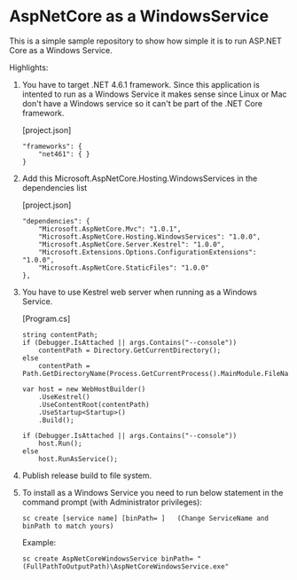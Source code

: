 # AspNetCore as a WindowsService

This is a simple sample repository to show how simple it is to run ASP.NET Core as a Windows Service.

Highlights:

1) You have to target .NET 4.6.1 framework. Since this application is intented to run as a Windows Service it makes sense since Linux or Mac don't have a Windows service so it can't be part of the .NET Core framework.

    [project.json]
    ```
    "frameworks": {
        "net461": { }
    }
    ```
2) Add this Microsoft.AspNetCore.Hosting.WindowsServices in the dependencies list

    [project.json]
    ```
    "dependencies": {
        "Microsoft.AspNetCore.Mvc": "1.0.1",
        "Microsoft.AspNetCore.Hosting.WindowsServices": "1.0.0",
        "Microsoft.AspNetCore.Server.Kestrel": "1.0.0",
        "Microsoft.Extensions.Options.ConfigurationExtensions": "1.0.0",
        "Microsoft.AspNetCore.StaticFiles": "1.0.0"
    },
    ```
    
     
3) You have to use Kestrel web server when running as a Windows Service.

    [Program.cs]
    ```
    string contentPath;
    if (Debugger.IsAttached || args.Contains("--console"))
        contentPath = Directory.GetCurrentDirectory();
    else
        contentPath = Path.GetDirectoryName(Process.GetCurrentProcess().MainModule.FileName);

    var host = new WebHostBuilder()
        .UseKestrel()
        .UseContentRoot(contentPath)
        .UseStartup<Startup>()
        .Build();

    if (Debugger.IsAttached || args.Contains("--console"))
        host.Run();
    else
        host.RunAsService();
    ```
4) Publish release build to file system.
5) To install as a Windows Service you need to run below statement in the command prompt (with Administrator privileges):
    ``` 
    sc create [service name] [binPath= ]   (Change ServiceName and binPath to match yours)
    ```
    Example:
    ```
    sc create AspNetCoreWindowsService binPath= "(FullPathToOutputPath)\AspNetCoreWindowsService.exe"
    ```